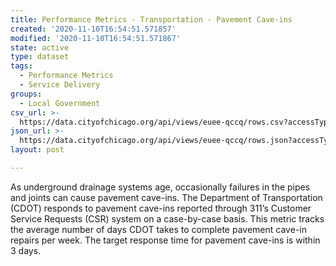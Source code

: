 ```yaml
---
title: Performance Metrics - Transportation - Pavement Cave-ins
created: '2020-11-10T16:54:51.571857'
modified: '2020-11-10T16:54:51.571867'
state: active
type: dataset
tags:
  - Performance Metrics
  - Service Delivery
groups:
  - Local Government
csv_url: >-
  https://data.cityofchicago.org/api/views/euee-qccq/rows.csv?accessType=DOWNLOAD
json_url: >-
  https://data.cityofchicago.org/api/views/euee-qccq/rows.json?accessType=DOWNLOAD
layout: post

---
```

As underground drainage systems age, occasionally failures in the pipes and joints can cause pavement cave-ins.  The Department of Transportation (CDOT) responds to pavement cave-ins reported through 311’s Customer Service Requests (CSR) system on a case-by-case basis.  This metric tracks the average number of days CDOT takes to complete pavement cave-in repairs per week.  The target response time for pavement cave-ins is within 3 days.
